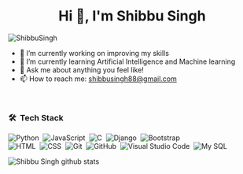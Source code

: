 <h1 align="center">Hi 👋, I'm Shibbu Singh</h1>
<p align="left"> <img src="https://komarev.com/ghpvc/?username=ShibbuSingh" alt="ShibbuSingh" /> </p>

<!--
**ShibbuSingh/ShibbuSingh** is a ✨ _special_ ✨ repository because its `README.md` (this file) appears on your GitHub profile.

Here are some ideas to get you started:

-->

- 🔭 I’m currently working on improving my skills
- 🌱 I’m currently learning Artificial Intelligence and Machine learning
- 💬 Ask me about anything you feel like!
- 📫 How to reach me: shibbusingh88@gmail.com
 <!--- 👯 I’m looking to collaborate on ...-->
<!--- 🤔 I’m looking for help with ...-->
<!--- 😄 Pronouns: ...
- ⚡ Fun fact: ...-->
<br>

<p src="https://github-readme-stats.vercel.app/api?username=ShibbuSingh&show_icons=true" alt="ShibbuSingh" /> </p>

### 🛠 &nbsp;Tech Stack

![Python](https://img.shields.io/badge/-Python-05122A?style=flat&logo=python)&nbsp;
![JavaScript](https://img.shields.io/badge/-JavaScript-05122A?style=flat&logo=javascript)&nbsp;
![C](https://img.shields.io/badge/-C-05122A?style=flat&logo=C&logoColor=A8B9CC)&nbsp;
![Django](https://img.shields.io/badge/-Django-05122A?style=flat&logo=django&logoColor=092E20)&nbsp;
![Bootstrap](https://img.shields.io/badge/-Bootstrap-05122A?style=flat&logo=bootstrap&logoColor=563D7C)\
![HTML](https://img.shields.io/badge/-HTML-05122A?style=flat&logo=HTML5)&nbsp;
![CSS](https://img.shields.io/badge/-CSS-05122A?style=flat&logo=CSS3&logoColor=1572B6)&nbsp;
![Git](https://img.shields.io/badge/-Git-05122A?style=flat&logo=git)&nbsp;
![GitHub](https://img.shields.io/badge/-GitHub-05122A?style=flat&logo=github)&nbsp;
![Visual Studio Code](https://img.shields.io/badge/-Visual%20Studio%20Code-05122A?style=flat&logo=visual-studio-code&logoColor=007ACC)&nbsp;
![My SQL](https://img.shields.io/badge/mysql%20-%23150458.svg?&style=flat&logo=mysql&logoColor=white)&nbsp;


![Shibbu Singh github stats](https://github-readme-stats.vercel.app/api?username=ShibbuSingh&show_icons=true&hide_border=true&count_private=true&hide=prs,issues&theme=gruvbox)
